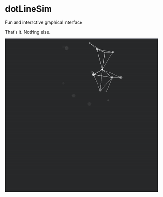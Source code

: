 # dotLineSim
Fun and interactive graphical interface

That's it. Nothing else.

![](dotLineSimGIF.gif)
